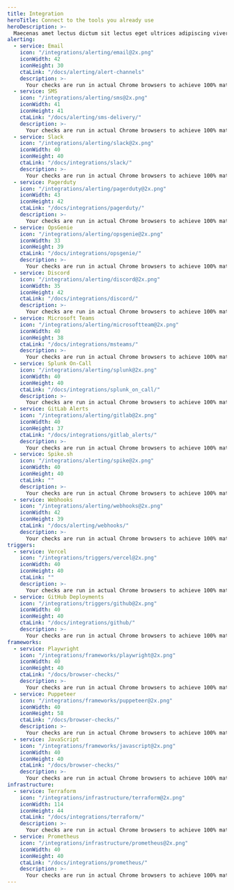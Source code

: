 ```yaml
---
title: Integration
heroTitle: Connect to the tools you already use
heroDescription: >-
  Maecenas amet lectus dictum sit lectus eget ultrices adipiscing viverra. Nullam viverra et, dui risus, ut. Vitae nec nulla mattis tortor. Metus volutpat malesuada id.
alerting:
  - service: Email
    icon: "/integrations/alerting/email@2x.png"
    iconWidth: 42
    iconHeight: 30
    ctaLink: "/docs/alerting/alert-channels"
    description: >-
      Your checks are run in actual Chrome browsers to achieve 100% match with real world conditions.
  - service: SMS
    icon: "/integrations/alerting/sms@2x.png"
    iconWidth: 41
    iconHeight: 41
    ctaLink: "/docs/alerting/sms-delivery/"
    description: >-
      Your checks are run in actual Chrome browsers to achieve 100% match with real world conditions.
  - service: Slack
    icon: "/integrations/alerting/slack@2x.png"
    iconWidth: 40
    iconHeight: 40
    ctaLink: "/docs/integrations/slack/"
    description: >-
      Your checks are run in actual Chrome browsers to achieve 100% match with real world conditions.
  - service: Pagerduty
    icon: "/integrations/alerting/pagerduty@2x.png"
    iconWidth: 43
    iconHeight: 42
    ctaLink: "/docs/integrations/pagerduty/"
    description: >-
      Your checks are run in actual Chrome browsers to achieve 100% match with real world conditions.
  - service: OpsGenie
    icon: "/integrations/alerting/opsgenie@2x.png"
    iconWidth: 33
    iconHeight: 39
    ctaLink: "/docs/integrations/opsgenie/"
    description: >-
      Your checks are run in actual Chrome browsers to achieve 100% match with real world conditions.
  - service: Discord
    icon: "/integrations/alerting/discord@2x.png"
    iconWidth: 35
    iconHeight: 42
    ctaLink: "/docs/integrations/discord/"
    description: >-
      Your checks are run in actual Chrome browsers to achieve 100% match with real world conditions.
  - service: Microsoft Teams
    icon: "/integrations/alerting/microsoftteam@2x.png"
    iconWidth: 40
    iconHeight: 38
    ctaLink: "/docs/integrations/msteams/"
    description: >-
      Your checks are run in actual Chrome browsers to achieve 100% match with real world conditions.
  - service: Splunk On-Call
    icon: "/integrations/alerting/splunk@2x.png"
    iconWidth: 40
    iconHeight: 40
    ctaLink: "/docs/integrations/splunk_on_call/"
    description: >-
      Your checks are run in actual Chrome browsers to achieve 100% match with real world conditions.
  - service: GitLab Alerts
    icon: "/integrations/alerting/gitlab@2x.png"
    iconWidth: 40
    iconHeight: 37
    ctaLink: "/docs/integrations/gitlab_alerts/"
    description: >-
      Your checks are run in actual Chrome browsers to achieve 100% match with real world conditions.
  - service: Spike.sh
    icon: "/integrations/alerting/spike@2x.png"
    iconWidth: 40
    iconHeight: 40
    ctaLink: ""
    description: >-
      Your checks are run in actual Chrome browsers to achieve 100% match with real world conditions.
  - service: Webhooks
    icon: "/integrations/alerting/webhooks@2x.png"
    iconWidth: 42
    iconHeight: 39
    ctaLink: "/docs/alerting/webhooks/"
    description: >-
      Your checks are run in actual Chrome browsers to achieve 100% match with real world conditions.
triggers:
  - service: Vercel
    icon: "/integrations/triggers/vercel@2x.png"
    iconWidth: 40
    iconHeight: 40
    ctaLink: ""
    description: >-
      Your checks are run in actual Chrome browsers to achieve 100% match with real world conditions.
  - service: GitHub Deployments
    icon: "/integrations/triggers/github@2x.png"
    iconWidth: 40
    iconHeight: 40
    ctaLink: "/docs/integrations/github/"
    description: >-
      Your checks are run in actual Chrome browsers to achieve 100% match with real world conditions.
frameworks:
  - service: Playwright
    icon: "/integrations/frameworks/playwright@2x.png"
    iconWidth: 40
    iconHeight: 40
    ctaLink: "/docs/browser-checks/"
    description: >-
      Your checks are run in actual Chrome browsers to achieve 100% match with real world conditions.
  - service: Puppeteer
    icon: "/integrations/frameworks/puppeteer@2x.png"
    iconWidth: 40
    iconHeight: 58
    ctaLink: "/docs/browser-checks/"
    description: >-
      Your checks are run in actual Chrome browsers to achieve 100% match with real world conditions.
  - service: JavaScript
    icon: "/integrations/frameworks/javascript@2x.png"
    iconWidth: 40
    iconHeight: 40
    ctaLink: "/docs/browser-checks/"
    description: >-
      Your checks are run in actual Chrome browsers to achieve 100% match with real world conditions.
infrastructure:
  - service: Terraform
    icon: "/integrations/infrastructure/terraform@2x.png"
    iconWidth: 114
    iconHeight: 44
    ctaLink: "/docs/integrations/terraform/"
    description: >-
      Your checks are run in actual Chrome browsers to achieve 100% match with real world conditions.
  - service: Prometheus
    icon: "/integrations/infrastructure/prometheus@2x.png"
    iconWidth: 40
    iconHeight: 40
    ctaLink: "/docs/integrations/prometheus/"
    description: >-
      Your checks are run in actual Chrome browsers to achieve 100% match with real world conditions.
---
```

